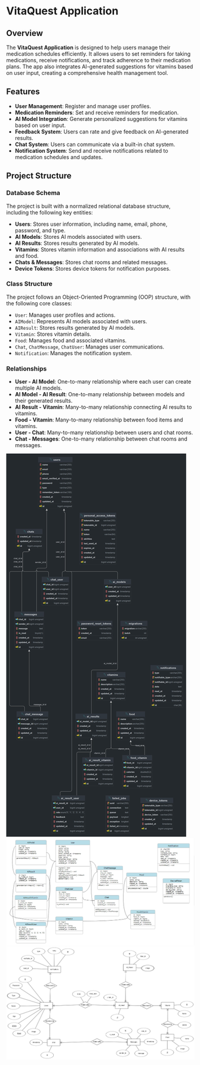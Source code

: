 # VitaQuest Application

## Overview

The **VitaQuest Application** is designed to help users manage their medication schedules efficiently. It allows users to set reminders for taking medications, receive notifications, and track adherence to their medication plans. The app also integrates AI-generated suggestions for vitamins based on user input, creating a comprehensive health management tool.

## Features

- **User Management**: Register and manage user profiles.
- **Medication Reminders**: Set and receive reminders for medication.
- **AI Model Integration**: Generate personalized suggestions for vitamins based on user input.
- **Feedback System**: Users can rate and give feedback on AI-generated results.
- **Chat System**: Users can communicate via a built-in chat system.
- **Notification System**: Send and receive notifications related to medication schedules and updates.

## Project Structure

### Database Schema

The project is built with a normalized relational database structure, including the following key entities:

- **Users**: Stores user information, including name, email, phone, password, and type.
- **AI Models**: Stores AI models associated with users.
- **AI Results**: Stores results generated by AI models.
- **Vitamins**: Stores vitamin information and associations with AI results and food.
- **Chats & Messages**: Stores chat rooms and related messages.
- **Device Tokens**: Stores device tokens for notification purposes.

### Class Structure

The project follows an Object-Oriented Programming (OOP) structure, with the following core classes:

- `User`: Manages user profiles and actions.
- `AIModel`: Represents AI models associated with users.
- `AIResult`: Stores results generated by AI models.
- `Vitamin`: Stores vitamin details.
- `Food`: Manages food and associated vitamins.
- `Chat`, `ChatMessage`, `ChatUser`: Manages user communications.
- `Notification`: Manages the notification system.

### Relationships

- **User - AI Model**: One-to-many relationship where each user can create multiple AI models.
- **AI Model - AI Result**: One-to-many relationship between models and their generated results.
- **AI Result - Vitamin**: Many-to-many relationship connecting AI results to vitamins.
- **Food - Vitamin**: Many-to-many relationship between food items and vitamins.
- **User - Chat**: Many-to-many relationship between users and chat rooms.
- **Chat - Messages**: One-to-many relationship between chat rooms and messages.

![](/public/assets/img/ieee.jpg)
![](/public/assets/img/class.jpeg)
![](/public/assets/img/ERD.png)

